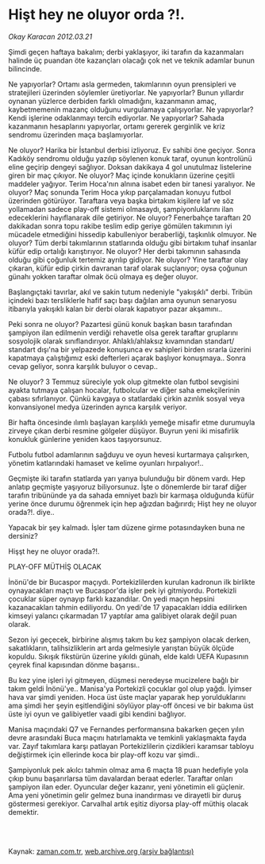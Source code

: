 # Hişt hey ne oluyor orda ?!.

*Okay Karacan 2012.03.21*

<td class="columnist-detail">
<p>Şimdi geçen haftaya bakalım; derbi yaklaşıyor, iki tarafın da kazanmaları halinde üç puandan öte kazançları olacağı çok net ve teknik adamlar bunun bilincinde.</p>
<p>
<div id="haberMetinDiv">
<p>Ne yapıyorlar? Ortamı asla germeden, takımlarının oyun prensipleri ve stratejileri üzerinden söylemler üretiyorlar. Ne yapıyorlar? Bunun yıllardır oynanan yüzlerce derbiden farklı olmadığını, kazanmanın amaç, kaybetmemenin mazanç olduğunu vurgulamaya çalışıyorlar. Ne yapıyorlar? Kendi işlerine odaklanmayı tercih ediyorlar. Ne yapıyorlar? Sahada kazanmanın hesaplarını yapıyorlar, ortamı gererek gerginlik ve kriz sendromu üzerinden maça başlamıyorlar.
<p>Ne oluyor? Harika bir İstanbul derbisi izliyoruz. Ev sahibi öne geçiyor. Sonra Kadıköy sendromu olduğu yazılıp söylenen konuk taraf, oyunun kontrolünü eline geçirip dengeyi sağlıyor. Doksan dakikaya 4 gol unutulmaz listelerine giren bir maç çıkıyor. Ne oluyor? Maç içinde konukların üzerine çeşitli maddeler yağıyor. Terim Hoca'nın alnına isabet eden bir tanesi yaralıyor. Ne oluyor? Maç sonunda Terim Hoca yıkıp parçalamadan konuyu futbol üzerinden götürüyor. Taraftara veya başka birtakım kişilere laf ve söz yollamadan sadece play-off sistemi olmasaydı, şampiyonluklarını ilan edeceklerini hayıflanarak dile getiriyor. Ne oluyor? Fenerbahçe taraftarı 20 dakikadan sonra topu rakibe teslim edip geriye gömülen takımının iyi mücadele etmediğini hissedip kabulleniyor beraberliği, taşkınlık olmuyor. Ne oluyor? Tüm derbi takımlarının statlarında olduğu gibi birtakım tuhaf insanlar küfür edip ortalığı karıştırıyor. Ne oluyor? Her derbi takımının sahasında olduğu gibi çoğunluk tertemiz ayrılıp gidiyor. Ne oluyor? Yine taraftar olay çıkaran, küfür edip çirkin davranan taraf olarak suçlanıyor; oysa çoğunun günahı yokken taraftar olmak öcü olmaya eş değer oluyor.
<p>Başlangıçtaki tavırlar, akıl ve sakin tutum nedeniyle "yakışıklı" derbi. Tribün içindeki bazı tersliklerle hafif saçı başı dağılan ama oyunun senaryosu itibarıyla yakışıklı kalan bir derbi olarak kapatıyor pazar akşamını..
<p>Peki sonra ne oluyor? Pazartesi günü konuk başkan basın tarafından şampiyon ilan edilmenin verdiği rehavetle olsa gerek taraftar gruplarını sosyolojik olarak sınıflandırıyor. Ahlaklı/ahlaksız kıvamından standart/ standart dışı'na bir yelpazede konuşunca ev sahipleri birden ısrarla üzerini kapatmaya çalıştığımız eski defterleri açarak başlıyor konuşmaya.. Sonra cevap geliyor, sonra karşılık buluyor o cevap..
<p>Ne oluyor? 3 Temmuz süreciyle yok olup gitmekte olan futbol sevgisini ayakta tutmaya çalışan hocalar, futbolcular ve diğer saha emekçilerinin çabası sıfırlanıyor. Çünkü kavgaya o statlardaki çirkin azınlık sosyal veya konvansiyonel medya üzerinden ayrıca karşılık veriyor.
<p>Bir hafta öncesinde ılımlı başlayan karşılıklı yemeğe misafir etme durumuyla zirveye çıkan derbi resmine gölgeler düşüyor. Buyrun yeni iki misafirlik konukluk günlerine yeniden kaos taşıyorsunuz.
<p>Futbolu futbol adamlarının sağduyu ve oyun hevesi kurtarmaya çalışırken, yönetim katlarındaki hamaset ve kelime oyunları hırpalıyor!..
<p>Geçmişte iki tarafın statlarda yarı yarıya bulunduğu bir dönem vardı. Hep anlatıp geçmişte yaşıyoruz biliyorsunuz. İşte o dönemlerde bir taraf diğer tarafın tribününde ya da sahada emniyet bazlı bir karmaşa olduğunda küfür yerine önce durumu öğrenmek için hep ağızdan bağırırdı; Hişt hey ne oluyor orada?!. diye..
<p>Yapacak bir şey kalmadı. İşler tam düzene girme potasındayken buna ne dersiniz?
<p>Hişşt hey ne oluyor orada?!. 
<p>PLAY-OFF MÜTHİŞ OLACAK
<p>İnönü'de bir Bucaspor maçıydı. Portekizlilerden kurulan kadronun ilk birlikte oynayacakları maçtı ve Bucaspor'da işler pek iyi gitmiyordu. Portekizli çocuklar süper oynayıp farklı kazandılar. On yedi maçın hepsini kazanacakları tahmin ediliyordu. On yedi'de 17 yapacakları iddia edilirken kimseyi yalancı çıkarmadan 17 yaptılar ama galibiyet olarak değil puan olarak.
<p>Sezon iyi geçecek, birbirine alışmış takım bu kez şampiyon olacak derken, sakatlıkların, talihsizliklerin art arda gelmesiyle yarıştan büyük ölçüde kopuldu. Sıkışık fikstürün üzerine yıkıldı günah, elde kaldı UEFA Kupasının çeyrek final kapısından dönme başarısı..
<p>Bu kez yine işleri iyi gitmeyen, düşmesi neredeyse mucizelere bağlı bir takım geldi İnönü'ye.. Manisa'ya Portekizli çocuklar gol olup yağdı. İyimser hava var şimdi yeniden. Hoca üst üste maçlar yaparak hep yorulduklarını ama şimdi her şeyin eşitlendiğini söylüyor play-off öncesi ve bir bakıma üst üste iyi oyun ve galibiyetler vaadi gibi kendini bağlıyor.
<p>Manisa maçındaki Q7 ve Fernandes performansına bakarken geçen yılın devre arasındaki Buca maçını hatırlamakta ve temkinli yaklaşmakta fayda var. Zayıf takımlara karşı patlayan Portekizlilerin çizdikleri karamsar tabloyu değiştirmek için ellerinde koca bir play-off kozu var şimdi..
<p>Şampiyonluk pek akılcı tahmin olmaz ama 6 maçta 18 puan hedefiyle yola çıkıp bunu başarırlarsa tüm davalardan beraat ederler. Taraftar onları şampiyon ilan eder. Oyuncular değer kazanır, yeni yönetimin eli güçlenir. Ama yeni yönetimin gelir gelmez buna inandırması ve dirayetli bir duruş göstermesi gerekiyor. Carvalhal artık eşitiz diyorsa play-off müthiş olacak demektir.</p></p></p></p></p></p></p></p></p></p></p></p></p></p></p></p></div>
</p>


<p><br>
		 </br></p></td>

Kaynak: [zaman.com.tr](http://zaman.com.tr/yazar.do?yazino=1261831), [web.archive.org (arşiv bağlantısı)](http://web.archive.org/web/20120403135735/http://www.zaman.com.tr:80/yazar.do?yazino=1261831)
